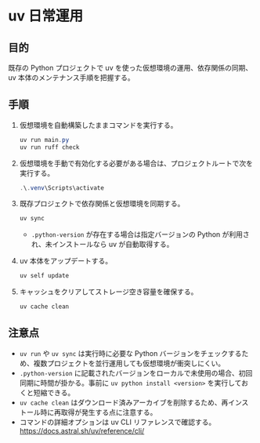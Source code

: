 # uv 日常運用

## 目的

既存の Python プロジェクトで uv を使った仮想環境の運用、依存関係の同期、uv 本体のメンテナンス手順を把握する。

## 手順

1. 仮想環境を自動構築したままコマンドを実行する。
   ```powershell
   uv run main.py
   uv run ruff check
   ```
2. 仮想環境を手動で有効化する必要がある場合は、プロジェクトルートで次を実行する。
   ```powershell
   .\.venv\Scripts\activate
   ```
3. 既存プロジェクトで依存関係と仮想環境を同期する。
   ```powershell
   uv sync
   ```

   - `.python-version` が存在する場合は指定バージョンの Python が利用され、未インストールなら uv が自動取得する。
4. uv 本体をアップデートする。
   ```powershell
   uv self update
   ```
5. キャッシュをクリアしてストレージ空き容量を確保する。
   ```powershell
   uv cache clean
   ```

## 注意点

- `uv run` や `uv sync` は実行時に必要な Python バージョンをチェックするため、複数プロジェクトを並行運用しても仮想環境が衝突しにくい。
- `.python-version` に記載されたバージョンをローカルで未使用の場合、初回同期に時間が掛かる。事前に `uv python install <version>` を実行しておくと短縮できる。
- `uv cache clean` はダウンロード済みアーカイブを削除するため、再インストール時に再取得が発生する点に注意する。
- コマンドの詳細オプションは uv CLI リファレンスで確認する。  
  <https://docs.astral.sh/uv/reference/cli/>
